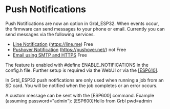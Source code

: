 # Push Notifications

Push Notifications are now an option in Grbl_ESP32. When events occur, the firmware can send messages to your phone or email. Currently you can send messages via the following services.

* [Line Notification](https://github.com/luc-github/ESP3D/wiki/Line) (https://line.me) Free
* [Pushover Notification](https://github.com/luc-github/ESP3D/wiki/Pushover) (https://pushover.net/) not Free
* [Email using SMTP and HTTPS](https://github.com/luc-github/ESP3D/wiki/Email_and_SMTP) Free

The feature is enabled with #define ENABLE_NOTIFICATIONS in the config.h file. Further setup is required via the WebUI or via the [[ESP610]](https://github.com/bdring/Grbl_Esp32/blob/WebUI/doc/Commands.txt).

In Grbl_ESP32 push notifications are only used when running a job from an SD card. You will be notified when the job completes or an error occurs. 

A custom message can be sent with the [ESP600] command.
Example (assuming password="admin"): [ESP600]Hello from Grbl pwd=admin



